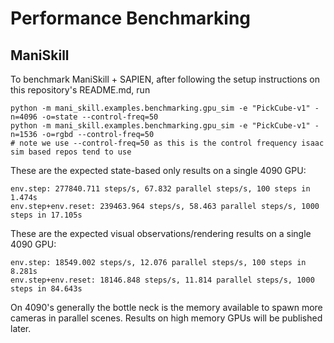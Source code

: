 # Performance Benchmarking


## ManiSkill

To benchmark ManiSkill + SAPIEN, after following the setup instructions on this repository's README.md, run

```
python -m mani_skill.examples.benchmarking.gpu_sim -e "PickCube-v1" -n=4096 -o=state --control-freq=50
python -m mani_skill.examples.benchmarking.gpu_sim -e "PickCube-v1" -n=1536 -o=rgbd --control-freq=50
# note we use --control-freq=50 as this is the control frequency isaac sim based repos tend to use
```

These are the expected state-based only results on a single 4090 GPU:
```
env.step: 277840.711 steps/s, 67.832 parallel steps/s, 100 steps in 1.474s
env.step+env.reset: 239463.964 steps/s, 58.463 parallel steps/s, 1000 steps in 17.105s
```

These are the expected visual observations/rendering results on a single 4090 GPU:
```
env.step: 18549.002 steps/s, 12.076 parallel steps/s, 100 steps in 8.281s
env.step+env.reset: 18146.848 steps/s, 11.814 parallel steps/s, 1000 steps in 84.643s
```

On 4090's generally the bottle neck is the memory available to spawn more cameras in parallel scenes. Results on high memory GPUs will be published later.

<!-- TODO (stao): multi gpu setup speeds, A100 tests etc. -->